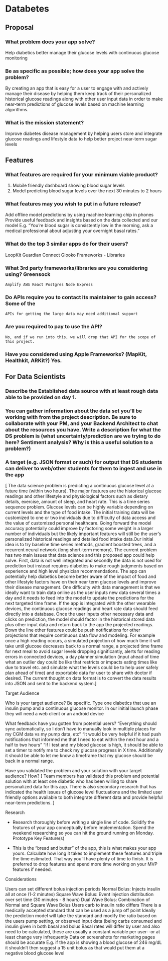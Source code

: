 # Databetes

## Proposal

### What problem does your app solve?

Help diabetics better manage their glucose levels with continuous glucose
monitoring

### Be as specific as possible; how does your app solve the problem?

By creating an app that is easy for a user to engage with and actively manage
their disease by helping them keep track of their personalized historical
glucose readings along with other user input data in order to make near-term
predictions of glucose levels based on machine learning algorithms.

### What is the mission statement?

Improve diabetes disease management by helping users store and integrate glucose
readings and lifestyle data to help better project near-term sugar levels

## Features

### What features are required for your minimum viable product?

1. Mobile friendly dashboard showing blood sugar levels
1. Model predicting blood sugar levels over the next 30 minutes to 2 hours

### What features may you wish to put in a future release?

Add offline model predictions by using machine learning chip in phones Provide
useful feedback and insights based on the data collected and our model E.g.
“You’re blood sugar is consistently low in the morning, ask a medical
professional about adjusting your overnight basal rates.”

### What do the top 3 similar apps do for their users?

LoopKit Guardian Connect Glooko Frameworks - Libraries

### What 3rd party frameworks/libraries are you considering using? Greensock

    Amplify AWS React Postgres Node Express

### Do APIs require you to contact its maintainer to gain access? Some of the

    APIs for getting the large data may need additional support

### Are you required to pay to use the API?

    No, and if we run into this, we will drop that API for the scope of this project.

### Have you considered using Apple Frameworks? (MapKit, Healthkit, ARKit?) Yes.

## For Data Scientists

### Describe the Established data source with at least rough data able to be provided on day 1.

### You can gather information about the data set you’ll be working with from the project description. Be sure to collaborate with your PM, and your Backend Architect to chat about the resources you have. Write a description for what the DS problem is (what uncertainty/prediction are we trying to do here? Sentiment analysis? Why is this a useful solution to a problem?)

### A target (e.g. JSON format or such) for output that DS students can deliver to web/other students for them to ingest and use in the app

[ The data science problem is predicting a continuous glucose level at a future
time (within two hours). The major features are the historical glucose readings
and other lifestyle and physiological factors such as dietary details, exercise,
amount of sleep, and heart rate. This is a time series sequence problem. Glucose
levels can be highly variable depending on current levels and the type of food
intake. The initial training data will be customized to one or two individuals
due to difficulty of data access and the value of customized personal
healthcare. Going forward the model accuracy potentially could improve by
factoring some weight in a larger number of individuals but the likely important
features will still be the user’s personalized historical readings and detailed
food intake data.Our initial idea is to try baseline time series methods,
gradient boosted trees, and a recurrent neural network (long short-term memory).
The current problem has two main issues that data science and this proposed app
could help solve. First, data is not well integrated and secondly the data is
not used for prediction but instead requires diabetics to make rough judgments
based on experience and high level physician recommendations. The app can
potentially help diabetics become better aware of the impact of food and other
lifestyle factors have on their near term glucose levels and improve their
disease management. One difficulty with data management is that we ideally want
to train data online as the user inputs new data several times a day and it
needs to feed into the model to update the predictions for the next targeted
time frame. If the app is integrated with the other wearable devices, the
continuous glucose readings and heart rate data should feed directly into a
database. Once the user inputs other necessary data and clicks on prediction,
the model should factor in the historical stored data plus other input data and
return back to the app the projected readings. Down the line other features
could be push notifications for other projections that require continuous data
flow and modeling. For example once a high reading occurs, a simulated
projection of how much time it will take until glucose decreases back to a
normal range, a projected time frame for next meal to avoid sugar levels
dropping significantly, alerts for reading errors in connected devices, a day
planner simulation (input ahead of time what an outlier day could be like that
restricts or impacts eating times like due to travel etc. and simulate what the
levels could be to help user safely plan ahead of time) and exportable data for
user to share with doctor if desired. The current thought on data format is to
convert the data results into JSON and sent to the backend system.]

Target Audience

Who is your target audience? Be specific. Type one diabetics that use an insulin
pump and a continuous glucose monitor. In our initial launch phase they will
need a web client or an android device

What feedback have you gotten from potential users? “Everything should sync
automatically, so I don’t have to manually look in multiple places for my CGM
data vs my pump data, etc” “It would be very helpful if it had push
notifications that informed me that I need to eat within the next hour and a
half to two hours” “If I test and my blood glucose is high, it should be able to
set a timer to notify me to check my glucose progress in X time. Additionally it
should be able to let me know a timeframe that my glucose should be back in a
normal range.

Have you validated the problem and your solution with your target audience? How?
[ Team members has validated this problem and potential solution with at least
one diabetic who has been willing to share personalized data for this app. There
is also secondary research that has indicated the health issues of glucose level
fluctuations and the limited user friendly options available to both integrate
different data and provide helpful near-term predictions. ]

Research

-   Research thoroughly before writing a single line of code. Solidify the
    features of your app conceptually before implementation. Spend the weekend
    researching so you can hit the ground running on Monday. Prototype Key
    Feature(s)

-   This is the “bread and butter” of the app, this is what makes your app
    yours. Calculate how long it takes to implement these features and triple
    the time estimated. That way you’ll have plenty of time to finish. It is
    preferred to drop features and spend more time working on your MVP features
    if needed.

Considerations

Users can set different bolus injection periods Normal Bolus: Injects insulin
all at once (1-2 minutes) Square Wave Bolus: Event injection distribution over
set time (30 minutes - 8 hours) Dual Wave Bolus: Combination of Normal and
Square Wave Bolus Users carb to insulin ratio differs There is a medically
accepted standard that can be used as a jump off point Ideally the prediction
model will take the standard and modify the ratio based on the users pump
setting, or observed input data (being carbs consumed and insulin given in both
basal and bolus Basal rates will differ by user and also need to be calculated,
these are usually a constant variable per user--or at least change very
infrequently Data on screenshots for marketing pages should be accurate E.g. if
the app is showing a blood glucose of 246 mg/dL it shouldn’t then suggest a 15
unit bolus as that would put them at a negative blood glucose level
